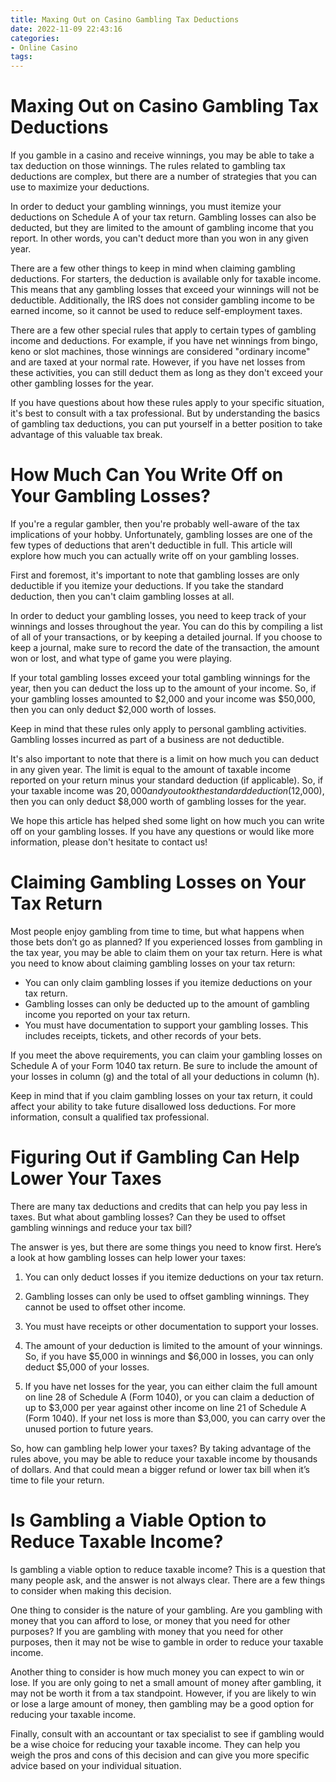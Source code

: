 ```yaml
---
title: Maxing Out on Casino Gambling Tax Deductions 
date: 2022-11-09 22:43:16
categories:
- Online Casino
tags:
---
```



#  Maxing Out on Casino Gambling Tax Deductions 

If you gamble in a casino and receive winnings, you may be able to take a tax deduction on those winnings. The rules related to gambling tax deductions are complex, but there are a number of strategies that you can use to maximize your deductions.

In order to deduct your gambling winnings, you must itemize your deductions on Schedule A of your tax return. Gambling losses can also be deducted, but they are limited to the amount of gambling income that you report. In other words, you can't deduct more than you won in any given year.

There are a few other things to keep in mind when claiming gambling deductions. For starters, the deduction is available only for taxable income. This means that any gambling losses that exceed your winnings will not be deductible. Additionally, the IRS does not consider gambling income to be earned income, so it cannot be used to reduce self-employment taxes.

There are a few other special rules that apply to certain types of gambling income and deductions. For example, if you have net winnings from bingo, keno or slot machines, those winnings are considered "ordinary income" and are taxed at your normal rate. However, if you have net losses from these activities, you can still deduct them as long as they don't exceed your other gambling losses for the year.

If you have questions about how these rules apply to your specific situation, it's best to consult with a tax professional. But by understanding the basics of gambling tax deductions, you can put yourself in a better position to take advantage of this valuable tax break.

#  How Much Can You Write Off on Your Gambling Losses? 

If you're a regular gambler, then you're probably well-aware of the tax implications of your hobby. Unfortunately, gambling losses are one of the few types of deductions that aren't deductible in full. This article will explore how much you can actually write off on your gambling losses.

First and foremost, it's important to note that gambling losses are only deductible if you itemize your deductions. If you take the standard deduction, then you can't claim gambling losses at all. 

In order to deduct your gambling losses, you need to keep track of your winnings and losses throughout the year. You can do this by compiling a list of all of your transactions, or by keeping a detailed journal. If you choose to keep a journal, make sure to record the date of the transaction, the amount won or lost, and what type of game you were playing. 

If your total gambling losses exceed your total gambling winnings for the year, then you can deduct the loss up to the amount of your income. So, if your gambling losses amounted to $2,000 and your income was $50,000, then you can only deduct $2,000 worth of losses. 

Keep in mind that these rules only apply to personal gambling activities. Gambling losses incurred as part of a business are not deductible. 

It's also important to note that there is a limit on how much you can deduct in any given year. The limit is equal to the amount of taxable income reported on your return minus your standard deduction (if applicable).  So, if your taxable income was $20,000 and you took the standard deduction ($12,000), then you can only deduct $8,000 worth of gambling losses for the year. 

We hope this article has helped shed some light on how much you can write off on your gambling losses. If you have any questions or would like more information, please don't hesitate to contact us!

#  Claiming Gambling Losses on Your Tax Return 

Most people enjoy gambling from time to time, but what happens when those bets don’t go as planned? If you experienced losses from gambling in the tax year, you may be able to claim them on your tax return. Here is what you need to know about claiming gambling losses on your tax return:

- You can only claim gambling losses if you itemize deductions on your tax return. 
- Gambling losses can only be deducted up to the amount of gambling income you reported on your tax return. 
- You must have documentation to support your gambling losses. This includes receipts, tickets, and other records of your bets. 

If you meet the above requirements, you can claim your gambling losses on Schedule A of your Form 1040 tax return. Be sure to include the amount of your losses in column (g) and the total of all your deductions in column (h).

Keep in mind that if you claim gambling losses on your tax return, it could affect your ability to take future disallowed loss deductions. For more information, consult a qualified tax professional.

#  Figuring Out if Gambling Can Help Lower Your Taxes 

There are many tax deductions and credits that can help you pay less in taxes. But what about gambling losses? Can they be used to offset gambling winnings and reduce your tax bill?

The answer is yes, but there are some things you need to know first. Here’s a look at how gambling losses can help lower your taxes:

1. You can only deduct losses if you itemize deductions on your tax return.

2. Gambling losses can only be used to offset gambling winnings. They cannot be used to offset other income.

3. You must have receipts or other documentation to support your losses.

4. The amount of your deduction is limited to the amount of your winnings. So, if you have $5,000 in winnings and $6,000 in losses, you can only deduct $5,000 of your losses.

5. If you have net losses for the year, you can either claim the full amount on line 28 of Schedule A (Form 1040), or you can claim a deduction of up to $3,000 per year against other income on line 21 of Schedule A (Form 1040). If your net loss is more than $3,000, you can carry over the unused portion to future years.

So, how can gambling help lower your taxes? By taking advantage of the rules above, you may be able to reduce your taxable income by thousands of dollars. And that could mean a bigger refund or lower tax bill when it’s time to file your return.

#  Is Gambling a Viable Option to Reduce Taxable Income?

Is gambling a viable option to reduce taxable income? This is a question that many people ask, and the answer is not always clear. There are a few things to consider when making this decision.

One thing to consider is the nature of your gambling. Are you gambling with money that you can afford to lose, or money that you need for other purposes? If you are gambling with money that you need for other purposes, then it may not be wise to gamble in order to reduce your taxable income.

Another thing to consider is how much money you can expect to win or lose. If you are only going to net a small amount of money after gambling, it may not be worth it from a tax standpoint. However, if you are likely to win or lose a large amount of money, then gambling may be a good option for reducing your taxable income.

Finally, consult with an accountant or tax specialist to see if gambling would be a wise choice for reducing your taxable income. They can help you weigh the pros and cons of this decision and can give you more specific advice based on your individual situation.